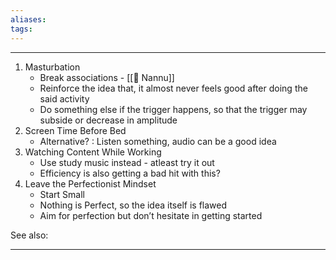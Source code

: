 ```yaml
---
aliases:
tags: 
---
```

---
1. Masturbation
	- Break associations - [[👤 Nannu]]
	- Reinforce the idea that, it almost never feels good after doing the said activity
	- Do something else if the trigger happens, so that the trigger may subside or decrease in amplitude
2. Screen Time Before Bed
	- Alternative? : Listen something, audio can be a good idea
3. Watching Content While Working
	- Use study music instead - atleast try it out
	- Efficiency is also getting a bad hit with this?
4. Leave the Perfectionist Mindset
	- Start Small
	- Nothing is Perfect, so the idea itself is flawed
	- Aim for perfection but don’t hesitate in getting started

See also:


---

